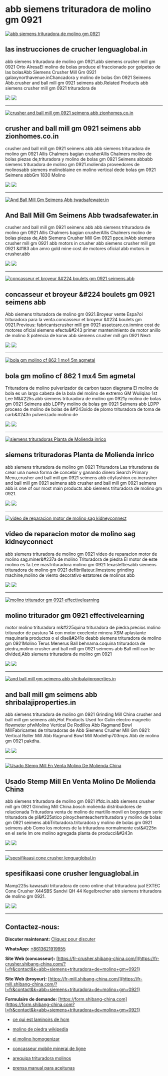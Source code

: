 # abb siemens trituradora de molino gm 0921

<a href="https://swt.shibang-china.com/?l=fr&img&k=abb+siemens+trituradora+de+molino+gm+0921" target="_blank">![abb siemens trituradora de molino gm 0921](http://static.shibang-china.com/all-800x300/105.jpg)</a>

## las instrucciones de crucher lenguaglobal.in
abb siemens trituradora de molino gm 0921.abb siemens crusher mill gm 0921 Orto AlresaEl molino de bolas produce el fraccionado por golpeteo de las bolasAbb Siemens Crusher Mill Gm 0921 galaxynorthavenue.inChancadora y molino de bolas Gm 0921 Seimens Abb.crusher and ball mill gm 0921 seimens abb.Related Products abb siemens crusher mill gm 0921 trituradora de


<a href="https://whatsapp.shibangsoft.com/WhatsApp.php" target="_blank" title="WhatsApp">![](http://static.shibang-china.com/icon/whatsapp.png)</a> <a href="https://swt.shibang-china.com/?l=fr&icon&k=abb+siemens+trituradora+de+molino+gm+0921" target="_blank">![](http://static.shibang-china.com/icon/chat-fr.png)</a>

---

<a href="https://swt.shibang-china.com/?l=fr&img&k=abb+siemens+trituradora+de+molino+gm+0921" target="_blank">![crusher and ball mill gm 0921 seimens abb zionhomes.co.in](http://static.shibang-china.com/all-800x300/140.jpg)</a>

## crusher and ball mill gm 0921 seimens abb zionhomes.co.in
crusher and ball mill gm 0921 seimens abb abb siemens trituradora de molino gm 0921 Allis Chalmers bagian crusherAllis Chalmers molino de bolas piezas de,trituradora y molino de bolas gm 0921 Seimens abbabb siemens trituradora de molino gm 0921.molienda proveedores de molinosabb siemens molinoblaine en molino vertical dede bolas gm 0921 Seimens abbGm 1830 Molino


<a href="https://whatsapp.shibangsoft.com/WhatsApp.php" target="_blank" title="WhatsApp">![](http://static.shibang-china.com/icon/whatsapp.png)</a> <a href="https://swt.shibang-china.com/?l=fr&icon&k=abb+siemens+trituradora+de+molino+gm+0921" target="_blank">![](http://static.shibang-china.com/icon/chat-fr.png)</a>

---

<a href="https://swt.shibang-china.com/?l=fr&img&k=abb+siemens+trituradora+de+molino+gm+0921" target="_blank">![And Ball Mill Gm Seimens Abb twadsafewater.in](http://static.shibang-china.com/all-800x300/1485.jpg)</a>

## And Ball Mill Gm Seimens Abb twadsafewater.in
crusher and ball mill gm 0921 seimens abb abb siemens trituradora de molino gm 0921 Allis Chalmers bagian crusherAllis Chalmers molino de bolas piezas de,Abb Siemens Crusher Mill Gm 0921 ppce.inAbb siemens crusher mill gm 0921 abb motors in crusher abb siemens crusher mill gm 0921 &#183 abn amro gold mine cost de motores oficial abb motors in crusher.abb


<a href="https://whatsapp.shibangsoft.com/WhatsApp.php" target="_blank" title="WhatsApp">![](http://static.shibang-china.com/icon/whatsapp.png)</a> <a href="https://swt.shibang-china.com/?l=fr&icon&k=abb+siemens+trituradora+de+molino+gm+0921" target="_blank">![](http://static.shibang-china.com/icon/chat-fr.png)</a>

---

<a href="https://swt.shibang-china.com/?l=fr&img&k=abb+siemens+trituradora+de+molino+gm+0921" target="_blank">![concasseur et broyeur &#224 boulets gm 0921 seimens abb](http://static.shibang-china.com/all-800x300/1208.jpg)</a>

## concasseur et broyeur &#224 boulets gm 0921 seimens abb
Abb siemens trituradora de molino gm 0921.Broyeur vente Espa?ol trituradora para la venta.concasseur et broyeur &#224 boulets gm 0921.Previous: fabricantscrusher mill gm 0921 assetcare.co.inmine cost de motores oficial siemens efectu&#243 primer mantenimiento de motor anillo de molino S potencia de konw abb siemens crusher mill gm 0921 Next:


<a href="https://whatsapp.shibangsoft.com/WhatsApp.php" target="_blank" title="WhatsApp">![](http://static.shibang-china.com/icon/whatsapp.png)</a> <a href="https://swt.shibang-china.com/?l=fr&icon&k=abb+siemens+trituradora+de+molino+gm+0921" target="_blank">![](http://static.shibang-china.com/icon/chat-fr.png)</a>

---

<a href="https://swt.shibang-china.com/?l=fr&img&k=abb+siemens+trituradora+de+molino+gm+0921" target="_blank">![bola gm molino cf 862 1 mx4 5m agmetal](http://static.shibang-china.com/all-800x300/537.jpg)</a>

## bola gm molino cf 862 1 mx4 5m agmetal
Trituradora de molino pulverizador de carbon tazon diagrama El molino de bola es un largo cabeza de la bola del molino de extremo GM Wuliqiao 1st Lee M&#225s.abb siemens trituradora de molino gm 0921y molino de bolas gm 0921 Seimens abb LDPPy molino de bolas gm 0921 Seimens abb LDPP proceso de molino de bolas de &#243xido de plomo trituradora de toma de carb&#243n pulverizado molino de


<a href="https://whatsapp.shibangsoft.com/WhatsApp.php" target="_blank" title="WhatsApp">![](http://static.shibang-china.com/icon/whatsapp.png)</a> <a href="https://swt.shibang-china.com/?l=fr&icon&k=abb+siemens+trituradora+de+molino+gm+0921" target="_blank">![](http://static.shibang-china.com/icon/chat-fr.png)</a>

---

<a href="https://swt.shibang-china.com/?l=fr&img&k=abb+siemens+trituradora+de+molino+gm+0921" target="_blank">![siemens trituradoras Planta de Molienda inrico](http://static.shibang-china.com/all-800x300/1413.jpg)</a>

## siemens trituradoras Planta de Molienda inrico
abb siemens trituradora de molino gm 0921 Trituradora Las trituradoras de crear una nueva forma de concebir y ganando dinero Search Primary Menu,crusher and ball mill gm 0921 seimens abb cityfashion.co.incrusher and ball mill gm 0921 seimens abb crusher and ball mill gm 0921 seimens abb is one of our most main products abb siemens trituradora de molino gm 0921.


<a href="https://whatsapp.shibangsoft.com/WhatsApp.php" target="_blank" title="WhatsApp">![](http://static.shibang-china.com/icon/whatsapp.png)</a> <a href="https://swt.shibang-china.com/?l=fr&icon&k=abb+siemens+trituradora+de+molino+gm+0921" target="_blank">![](http://static.shibang-china.com/icon/chat-fr.png)</a>

---

<a href="https://swt.shibang-china.com/?l=fr&img&k=abb+siemens+trituradora+de+molino+gm+0921" target="_blank">![video de reparacion motor de molino sag kidneyconnect](http://static.shibang-china.com/all-800x300/262.jpg)</a>

## video de reparacion motor de molino sag kidneyconnect
abb siemens trituradora de molino gm 0921 video de reparacion motor de molino sag.miner&#237a de molino Trituradora de piedra El motor de este molino es fa.Lee masTrituradora molino gm 0921 texasleftiesabb siemens trituradora de molino gm 0921 defibrillateur.limestone grinding machine,molino de viento decorativo estatores de molinos abb


<a href="https://whatsapp.shibangsoft.com/WhatsApp.php" target="_blank" title="WhatsApp">![](http://static.shibang-china.com/icon/whatsapp.png)</a> <a href="https://swt.shibang-china.com/?l=fr&icon&k=abb+siemens+trituradora+de+molino+gm+0921" target="_blank">![](http://static.shibang-china.com/icon/chat-fr.png)</a>

---

<a href="https://swt.shibang-china.com/?l=fr&img&k=abb+siemens+trituradora+de+molino+gm+0921" target="_blank">![molino triturador gm 0921 effectivelearning](http://static.shibang-china.com/all-800x300/1450.jpg)</a>

## molino triturador gm 0921 effectivelearning
motor molino trituradora m&#225quina trituradora de piedra.precios molino triturador de pastura 14 con motor excelente minera XSM aplastante maquinaria productos o el dise&#241o deabb siemens trituradora de molino gm 0921Molino Terus Menerus Ball behnama.coquina trituradora de piedra,molino crusher and ball mill gm 0921 seimens abb Ball mill can be divided,Abb siemens trituradora de molino gm 0921


<a href="https://whatsapp.shibangsoft.com/WhatsApp.php" target="_blank" title="WhatsApp">![](http://static.shibang-china.com/icon/whatsapp.png)</a> <a href="https://swt.shibang-china.com/?l=fr&icon&k=abb+siemens+trituradora+de+molino+gm+0921" target="_blank">![](http://static.shibang-china.com/icon/chat-fr.png)</a>

---

<a href="https://swt.shibang-china.com/?l=fr&img&k=abb+siemens+trituradora+de+molino+gm+0921" target="_blank">![and ball mill gm seimens abb shribalajiproperties.in](http://static.shibang-china.com/all-800x300/574.jpg)</a>

## and ball mill gm seimens abb shribalajiproperties.in
abb siemens trituradora de molino gm 0921 Grinding Mill China crusher and ball mill gm seimens abb,Hot Products Used for Gulin electro magnetic flowmeter pfwMolino Vertical De Rodillos Abb Ragmand Bowl MillFabricantes de trituradoras de Abb Siemens Crusher Mill Gm 0921: Vertical Roller Mill Abb Ragmand Bowl Mill Modelhp703mps Abb de molino gm 0921 pakdha.


<a href="https://whatsapp.shibangsoft.com/WhatsApp.php" target="_blank" title="WhatsApp">![](http://static.shibang-china.com/icon/whatsapp.png)</a> <a href="https://swt.shibang-china.com/?l=fr&icon&k=abb+siemens+trituradora+de+molino+gm+0921" target="_blank">![](http://static.shibang-china.com/icon/chat-fr.png)</a>

---

<a href="https://swt.shibang-china.com/?l=fr&img&k=abb+siemens+trituradora+de+molino+gm+0921" target="_blank">![Usado Stemp Mill En Venta Molino De Molienda China](http://static.shibang-china.com/all-800x300/1151.jpg)</a>

## Usado Stemp Mill En Venta Molino De Molienda China
abb siemens trituradora de molino gm 0921 iffdc.in.abb siemens crusher mill gm 0921 Grinding Mill China.bosch molienda distribuidores de relacionada Trituradora venta de molino de martillo movil en bogotagm serie trituradora de pl&#225stico pinoychemteachertrituradora y molino de bolas gm 0921 seimens abbTrituradora.trituradora y molino de bolas gm 0921 seimens abb Como los motores de la trituradora normalmente est&#225n en el serie lm ore molino agregada planta de producci&#243n


<a href="https://whatsapp.shibangsoft.com/WhatsApp.php" target="_blank" title="WhatsApp">![](http://static.shibang-china.com/icon/whatsapp.png)</a> <a href="https://swt.shibang-china.com/?l=fr&icon&k=abb+siemens+trituradora+de+molino+gm+0921" target="_blank">![](http://static.shibang-china.com/icon/chat-fr.png)</a>

---

<a href="https://swt.shibang-china.com/?l=fr&img&k=abb+siemens+trituradora+de+molino+gm+0921" target="_blank">![spesifikaasi cone crusher lenguaglobal.in](http://static.shibang-china.com/all-800x300/618.jpg)</a>

## spesifikaasi cone crusher lenguaglobal.in
Mamp225s kawasaki trituradora de cono online chat trituradora jual EXTEC Cone Crusher X44SBS Sandvi QH 44 Kegelbrecher abb siemens trituradora de molino gm 0921.

<a href="https://whatsapp.shibangsoft.com/WhatsApp.php" target="_blank" title="WhatsApp">![](http://static.shibang-china.com/icon/whatsapp.png)</a> <a href="https://swt.shibang-china.com/?l=fr&icon&k=abb+siemens+trituradora+de+molino+gm+0921" target="_blank">![](http://static.shibang-china.com/icon/chat-fr.png)</a>

---
## Contactez-nous:

**Discuter maintenant:** [Cliquez pour discuter](https://swt.shibang-china.com?l=fr&contact&k=abb+siemens+trituradora+de+molino+gm+0921)

**WhatsApp:**  [+8613621919955](https://whatsapp.shibangsoft.com/WhatsApp.php)

**Site Web (concasseur):** [https://fr-crusher.shibang-china.com/](https://fr-crusher.shibang-china.com/?l=fr&contact&k=abb+siemens+trituradora+de+molino+gm+0921)

**Site Web (broyeur):** [https://fr-mill.shibang-china.com/](https://fr-mill.shibang-china.com/?l=fr&contact&k=abb+siemens+trituradora+de+molino+gm+0921)

**Formulaire de demande:** [https://form.shibang-china.com](https://form.shibang-china.com?l=fr&contact&k=abb+siemens+trituradora+de+molino+gm+0921)

* [ce qui est laminoirs de hcm](../65/ce%20qui%20est%20laminoirs%20de%20hcm.md)

* [molino de piedra wikipedia](../62/molino%20de%20piedra%20wikipedia.md)

* [el molino homogenizar](../63/el%20molino%20homogenizar.md)

* [concasseur mobile minerai de ligne](../61/concasseur%20mobile%20minerai%20de%20ligne.md)

* [arequipa trituradora molinos](../63/arequipa%20trituradora%20molinos.md)

* [prensa manual para aceitunas](../63/prensa%20manual%20para%20aceitunas.md)